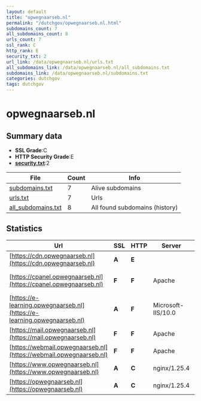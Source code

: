 ```yaml
---
layout: default
title: "opwegnaarseb.nl"
permalink: "/dutchgov/opwegnaarseb.nl.html"
subdomains_count: 7
all_subdomains_count: 8
urls_count: 7
ssl_rank: C
http_rank: E
security_txt: 2
url_link: /data/opwegnaarseb.nl/urls.txt
all_subdomains_link: /data/opwegnaarseb.nl/all_subdomains.txt
subdomains_link: /data/opwegnaarseb.nl/subdomains.txt
categories: dutchgov
tags: dutchgov
---
```



# opwegnaarseb.nl
## Summary data


 - **SSL Grade**:C
 - **HTTP Security Grade**:E
 - **[security.txt](https://www.digitaleoverheid.nl/nieuws/standaard-security-txt-nu-verplicht-voor-overheid/)**:2


| File       | Count | Info |
|------------|-------|------|
|[subdomains.txt](/DutchGovScope/data/opwegnaarseb.nl/subdomains.txt)|7|Alive subdomains|
|[urls.txt](/DutchGovScope/data/opwegnaarseb.nl/urls.txt)|7|Urls|
|[all_subdomains.txt](/DutchGovScope/data/opwegnaarseb.nl/all_subdomains.txt)|8|All found subdomains (history)|


## Statistics


| Url | SSL | HTTP | Server | Cookie | HSTS | CORS | CTO | CSP | XFO | XXP | RP |FP| Tech |Title |
|--------|-------|-------|------|------|------|------|------|------|------|------|------|------|------|------|
|[https://cdn.opwegnaarseb.nl](https://cdn.opwegnaarseb.nl)| **A**| **E**|| | | | | | | | :white_check_mark: | |Azure Azure Front Door||
|[https://cpanel.opwegnaarseb.nl](https://cpanel.opwegnaarseb.nl)| **F**| **F**|Apache| | | | | | | | :white_check_mark: | |Apache HTTP Server cPanel|cPanel Login|
|[https://e-learning.opwegnaarseb.nl](https://e-learning.opwegnaarseb.nl)| **A**| **F**|Microsoft-IIS/10.0| | | | | | | | :white_check_mark: | |IIS:10.0 Windows Server|403 - Forbidden:...|
|[https://mail.opwegnaarseb.nl](https://mail.opwegnaarseb.nl)| **F**| **F**|Apache| | | | | | | | :white_check_mark: | |Apache HTTP Server|Index of /|
|[https://webmail.opwegnaarseb.nl](https://webmail.opwegnaarseb.nl)| **F**| **F**|Apache| | | | | | | | :white_check_mark: | |Apache HTTP Server|Webmail Login|
|[https://www.opwegnaarseb.nl](https://www.opwegnaarseb.nl)| **A**| **C**|nginx/1.25.4| |:white_check_mark: | | | | | | :white_check_mark: | |HSTS Nginx:1.25.4|SEB|
|[https://opwegnaarseb.nl](https://opwegnaarseb.nl)| **A**| **C**|nginx/1.25.4| |:white_check_mark: | | | | | | :white_check_mark: | |HSTS Nginx:1.25.4|SEB|

